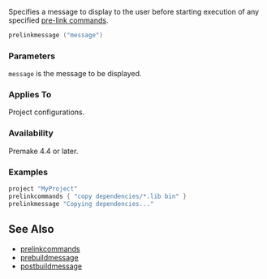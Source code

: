 Specifies a message to display to the user before starting execution of any specified [pre-link commands](prelinkcommands.md).

```lua
prelinkmessage ("message")
```

### Parameters ###

`message` is the message to be displayed.

### Applies To ###

Project configurations.

### Availability ###

Premake 4.4 or later.

### Examples ###

```lua
project "MyProject"
prelinkcommands { "copy dependencies/*.lib bin" }
prelinkmessage "Copying dependencies..."
```

## See Also ##

* [prelinkcommands](prelinkcommands.md)
* [prebuildmessage](prebuildmessage.md)
* [postbuildmessage](postbuildmessage.md)